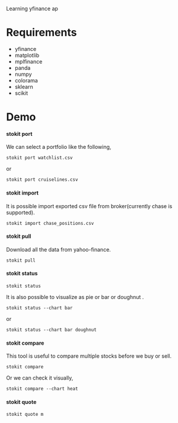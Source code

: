 Learning yfinance ap

Requirements
==============

- yfinance
- matplotlib
- mplfinance
- panda
- numpy
- colorama
- sklearn
- scikit

Demo
=====

#### stokit port

We can select a portfolio like the following,

```
stokit port watchlist.csv
```

or

```
stokit port cruiselines.csv
```

#### stokit import

It is possible import exported csv file from broker(currently chase is supported).

```
stokit import chase_positions.csv
```

#### stokit pull

Download all the data from yahoo-finance.

```
stokit pull
```

#### stokit status

```
stokit status
```

It is also possible to visualize as pie or bar or doughnut .

```
stokit status --chart bar
```

or 

```
stokit status --chart bar doughnut
```

#### stokit compare

This tool is useful to compare multiple stocks before we buy or sell.

```
stokit compare
```

Or we can check it visually,

```
stokit compare --chart heat
```

#### stokit quote

```
stokit quote m
```

